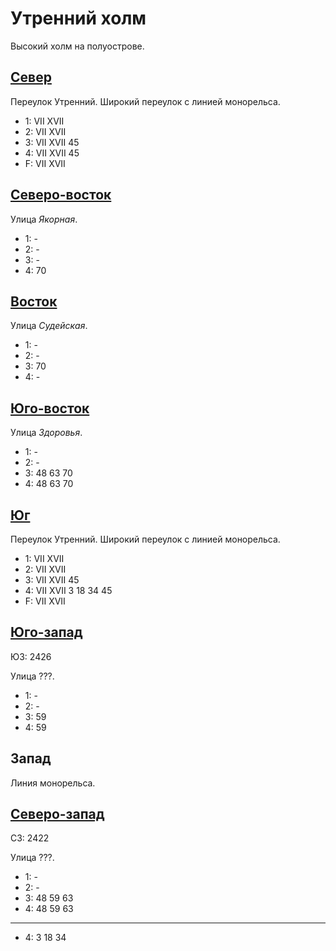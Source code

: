 # Утренний холм

Высокий холм на полуострове.

## [Север](./500120.md)

Переулок Утренний.
Широкий переулок с линией монорельса.

* 1:    VII XVII
* 2:    VII XVII
* 3:    VII XVII    45
* 4:    VII XVII    45
* F:    VII XVII

## [Северо-восток](./520120.md)

Улица *Якорная*.

* 1:    -
* 2:    -
* 3:    -
* 4:    70

## [Восток](./520125.md)

Улица *Судейская*.

* 1:    -
* 2:    -
* 3:    70
* 4:    -

## [Юго-восток](./505135.md)

Улица *Здоровья*.

* 1:    -
* 2:    -
* 3:    48  63  70
* 4:    48  63  70

## [Юг](./500130.md)

Переулок Утренний.
Широкий переулок с линией монорельса.

* 1:    VII XVII
* 2:    VII XVII
* 3:    VII XVII    45
* 4:    VII XVII    3   18  34  45
* F:    VII XVII

## [Юго-запад]()

ЮЗ: 2426

Улица ???.

* 1:    -
* 2:    -
* 3:    59
* 4:    59

## Запад

Линия монорельса.

## [Северо-запад]()

СЗ: 2422

Улица ???.

* 1:    -
* 2:    -
* 3:    48  59  63
* 4:    48  59  63

----

* 4:    3   18  34
